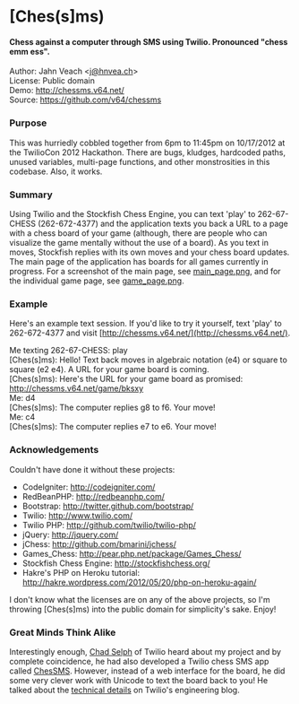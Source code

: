 # [Ches(s]ms)
#### Chess against a computer through SMS using Twilio. Pronounced "chess emm ess".

Author: Jahn Veach &lt;j@hnvea.ch&gt;  
License: Public domain  
Demo: http://chessms.v64.net/  
Source: https://github.com/v64/chessms  

### Purpose
This was hurriedly cobbled together from 6pm to 11:45pm on 10/17/2012 at the TwilioCon 2012 Hackathon. There are bugs, kludges, hardcoded paths, unused variables, multi-page functions, and other monstrosities in this codebase. Also, it works.

### Summary
Using Twilio and the Stockfish Chess Engine, you can text 'play' to 262-67-CHESS (262-672-4377) and the application texts you back a URL to a page with a chess board of your game (although, there are people who can visualize the game mentally without the use of a board). As you text in moves, Stockfish replies with its own moves and your chess board updates. The main page of the application has boards for all games currently in progress. For a screenshot of the main page, see [main_page.png](https://raw.github.com/v64/chessms/master/main_page.png), and for the individual game page, see [game_page.png](https://raw.github.com/v64/chessms/master/game_page.png).

### Example
Here's an example text session. If you'd like to try it yourself, text 'play' to 262-672-4377 and visit [http://chessms.v64.net/](http://chessms.v64.net/).  
  
Me texting 262-67-CHESS: play  
[Ches(s]ms): Hello! Text back moves in algebraic notation (e4) or square to square (e2 e4). A URL for your game board is coming.  
[Ches(s]ms): Here's the URL for your game board as promised: http://chessms.v64.net/game/bksxy  
Me: d4  
[Ches(s]ms): The computer replies g8 to f6. Your move!  
Me: c4  
[Ches(s]ms): The computer replies e7 to e6. Your move!  

### Acknowledgements
Couldn't have done it without these projects:

* CodeIgniter: http://codeigniter.com/
* RedBeanPHP: http://redbeanphp.com/
* Bootstrap: http://twitter.github.com/bootstrap/
* Twilio: http://www.twilio.com/
* Twilio PHP: http://github.com/twilio/twilio-php/
* jQuery: http://jquery.com/
* jChess: http://github.com/bmarini/jchess/
* Games_Chess: http://pear.php.net/package/Games_Chess/
* Stockfish Chess Engine: http://stockfishchess.org/
* Hakre's PHP on Heroku tutorial: http://hakre.wordpress.com/2012/05/20/php-on-heroku-again/

I don't know what the licenses are on any of the above projects, so I'm throwing [Ches(s]ms) into the public domain for simplicity's sake. Enjoy!

### Great Minds Think Alike
Interestingly enough, [Chad Selph](https://github.com/chadselph) of Twilio heard about my project and by complete coincidence, he had also developed a Twilio chess SMS app called [ChesSMS](https://github.com/twilio/chessms). However, instead of a web interface for the board, he did some very clever work with Unicode to text the board back to you! He talked about the [technical details](http://www.twilio.com/engineering/2012/11/08/adventures-in-unicode-sms) on Twilio's engineering blog.
